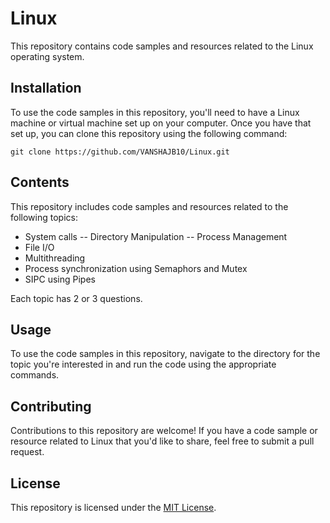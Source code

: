 # Linux

This repository contains code samples and resources related to the Linux operating system.

## Installation

To use the code samples in this repository, you'll need to have a Linux machine or virtual machine set up on your computer. 
Once you have that set up, you can clone this repository using the following command:

```
git clone https://github.com/VANSHAJB10/Linux.git
```

## Contents

This repository includes code samples and resources related to the following topics:

- System calls
  -- Directory Manipulation
  -- Process Management
- File I/O
- Multithreading
- Process synchronization using  Semaphors and Mutex
- SIPC using Pipes 

Each topic has 2 or 3 questions.

## Usage

To use the code samples in this repository, navigate to the directory for the topic you're interested in and run the code using the appropriate commands. 


## Contributing

Contributions to this repository are welcome! If you have a code sample or resource related to Linux that you'd like to share, feel free to submit a pull request.


## License

This repository is licensed under the [MIT License](LICENSE).
